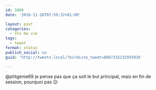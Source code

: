 ```yaml
---
id: 1866
date: '2010-11-26T07:59:32+01:00'

layout: post
categories:
  - Vis ma vie
tags:
  - tweet
format: status
publish_social: no
guid: 'http://tweets.local/?birdsite_tweet=8067315232935936'

---
```


@ptitgenie69 je pense pas que ça soit le but principal, mais en fin de session, pourquoi pas 😉